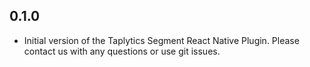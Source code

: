 ## 0.1.0

- Initial version of the Taplytics Segment React Native Plugin. Please contact us with any questions or use git issues.